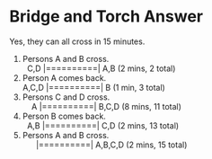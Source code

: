 # Bridge and Torch Answer

Yes, they can all cross in 15 minutes.
1. Persons A and B cross.  
  &nbsp;&nbsp;C,D |==========| A,B  (2 mins, 2 total)
2. Person A comes back.  
  A,C,D |==========| B  (1 min, 3 total)
3. Persons C and D cross.  
  &nbsp;&nbsp;&nbsp;&nbsp;A |==========| B,C,D  (8 mins, 11 total)
4. Person B comes back.  
  &nbsp;&nbsp;A,B |==========| C,D  (2 mins, 13 total)
5. Persons A and B cross.  
  &nbsp;&nbsp;&nbsp;&nbsp;&nbsp;&nbsp;|==========| A,B,C,D  (2 mins, 15 total)
